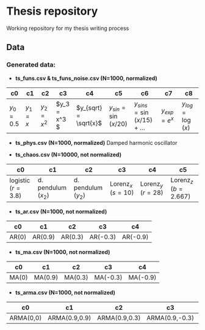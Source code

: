 # Thesis repository
Working repository for my thesis writing process

## Data

### Generated data:
- **ts_funs.csv & ts_funs_noise.csv (N=1000, normalized)**

| c0 | c1 | c2 | c3 | c4 | c5 | c6 | c7 | c8 |
| --- | --- | --- | --- | --- | --- | --- | --- | --- |
| $y_0 = 0.5$  | $y_1 = x$  | $y_2 = x^2$ | $y_3 = x^3 $ | $y_{sqrt} = \sqrt{x}$ | $y_{sin} = \sin (x/20)$ | $y_{sins} = \sin (x/15) + \ldots$ | $y_{exp} = e^x$ | $y_{log} = \log (x)$ |

- **ts_phys.csv (N=1000, normalized)**
Damped harmonic oscillator

- **ts_chaos.csv (N=10000, not normalized)**

| c0 | c1 | c2 | c3 | c4 | c5 |
| --- | --- | --- | --- | --- | --- |
| logistic ($r=3.8$) | d. pendulum ($x_2$) | d. pendulum ($y_2$) | Lorenz$_x$ ($s=10$) | Lorenz$_y$ ($r=28$) | Lorenz$_z$ ($b=2.667$) |

- **ts_ar.csv (N=1000, not normalized)**

| c0 | c1 | c2 | c3 | c4 |
| --- | --- | --- | --- | --- |
| AR(0) | AR(0.9) | AR(0.3) | AR(-0.3) | AR(-0.9) |

- **ts_ma.csv (N=1000, not normalized)**

| c0 | c1 | c2 | c3 | c4 |
| --- | --- | --- | --- | --- |
| MA(0) | MA(0.9) | MA(0.3) | MA(-0.3) | MA(-0.9) |

- **ts_arma.csv (N=1000, not normalized)**

| c0 | c1 | c2 | c3 | c4 | c5 | c6 | c7 | c8 | c9 | c10 | c11 | c12 | c13 | c14 | c15 | c16 |
| --- | --- | --- | --- | --- | --- | --- | --- | --- | --- | --- | --- | --- | --- | --- | --- | --- |
| ARMA(0,0) | ARMA(0.9,0.9) | ARMA(0.9,0.3) | ARMA(0.9,-0.3) | ARMA(0.9,-0.9) | ARMA(0.3,0.9) | ARMA(0.3,0.3) | ARMA(0.3,-0.3) | ARMA(0.3,-0.9) | ARMA(-0.3,0.9) | ARMA(-0.3,0.3) | ARMA(-0.3,-0.3) | ARMA(-0.3,-0.9) | ARMA(-0.9,0.9) | ARMA(-0.9,0.3) | ARMA(-0.9,-0.3) | ARMA(-0.9,-0.9) |
